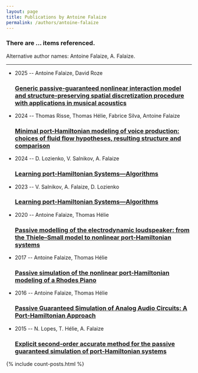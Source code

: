 ```yaml
---
layout: page
title: Publications by Antoine Falaize
permalink: /authors/antoine-falaize
---
```


<h3 id="number-posts">There are ... items referenced.</h3>
<p id='info-authors'>Alternative author names: Antoine Falaize, A. Falaize.</p>
<hr />
<ul class="post-list">
<li><span class='post-meta'>2025 -- Antoine Falaize, David Roze</span><h3><a class='post-link' href="{{ site.baseurl }}/generic-passive-guaranteed-nonlinear-interaction-model-and-structure-preserving-spatial-discretization-procedure-with-applications-in-musical-acoustics">Generic passive-guaranteed nonlinear interaction model and structure-preserving spatial discretization procedure with applications in musical acoustics</a></h3></li>
<li><span class='post-meta'>2024 -- Thomas Risse, Thomas Hélie, Fabrice Silva, Antoine Falaize</span><h3><a class='post-link' href="{{ site.baseurl }}/minimal-port-hamiltonian-modeling-of-voice-production-choices-of-fluid-flow-hypotheses-resulting-structure-and-comparison">Minimal port-Hamiltonian modeling of voice production: choices of fluid flow hypotheses, resulting structure and comparison</a></h3></li>
<li><span class='post-meta'>2024 -- D. Lozienko, V. Salnikov, A. Falaize</span><h3><a class='post-link' href="{{ site.baseurl }}/learning-port-hamiltonian-systems-algorithms0">Learning port-Hamiltonian Systems—Algorithms</a></h3></li>
<li><span class='post-meta'>2023 -- V. Salnikov, A. Falaize, D. Lozienko</span><h3><a class='post-link' href="{{ site.baseurl }}/learning-port-hamiltonian-systems-algorithms">Learning port-Hamiltonian Systems—Algorithms</a></h3></li>
<li><span class='post-meta'>2020 -- Antoine Falaize, Thomas Hélie</span><h3><a class='post-link' href="{{ site.baseurl }}/passive-modelling-of-the-electrodynamic-loudspeaker-from-the-thiele-small-model-to-nonlinear-port-hamiltonian-systems">Passive modelling of the electrodynamic loudspeaker: from the Thiele–Small model to nonlinear port-Hamiltonian systems</a></h3></li>
<li><span class='post-meta'>2017 -- Antoine Falaize, Thomas Hélie</span><h3><a class='post-link' href="{{ site.baseurl }}/passive-simulation-of-the-nonlinear-port-hamiltonian-modeling-of-a-rhodes-piano">Passive simulation of the nonlinear port-Hamiltonian modeling of a Rhodes Piano</a></h3></li>
<li><span class='post-meta'>2016 -- Antoine Falaize, Thomas Hélie</span><h3><a class='post-link' href="{{ site.baseurl }}/passive-guaranteed-simulation-of-analog-audio-circuits-a-port-hamiltonian-approach">Passive Guaranteed Simulation of Analog Audio Circuits: A Port-Hamiltonian Approach</a></h3></li>
<li><span class='post-meta'>2015 -- N. Lopes, T. Hélie, A. Falaize</span><h3><a class='post-link' href="{{ site.baseurl }}/explicit-second-order-accurate-method-for-the-passive-guaranteed-simulation-of-port-hamiltonian-systems">Explicit second-order accurate method for the passive guaranteed simulation of port-Hamiltonian systems</a></h3></li>

</ul>
{% include count-posts.html %}

